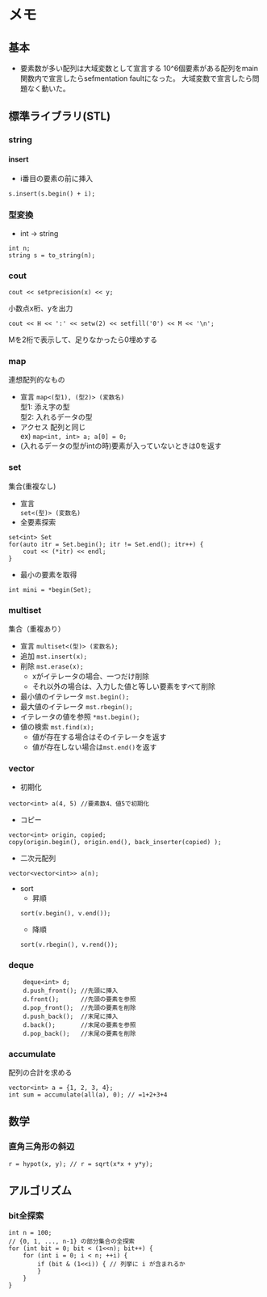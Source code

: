 # メモ
## 基本
- 要素数が多い配列は大域変数として宣言する
10^6個要素がある配列をmain関数内で宣言したらsefmentation faultになった。
大域変数で宣言したら問題なく動いた。

## 標準ライブラリ(STL)
### string
#### insert
- i番目の要素の前に挿入
```
s.insert(s.begin() + i);
```
### 型変換
- int -> string  
```
int n;
string s = to_string(n);
```
### cout
```
cout << setprecision(x) << y;
```
小数点x桁、yを出力

```
cout << H << ':' << setw(2) << setfill('0') << M << '\n';
```
Mを2桁で表示して、足りなかったら0埋めする

### map
連想配列的なもの
- 宣言
`map<(型1), (型2)> (変数名)`  
型1: 添え字の型  
型2: 入れるデータの型  
- アクセス
配列と同じ  
ex) `map<int, int> a; a[0] = 0;`
- (入れるデータの型がintの時)要素が入っていないときは0を返す

### set
集合(重複なし)
- 宣言  
`set<(型)> (変数名)`
- 全要素探索
```
set<int> Set
for(auto itr = Set.begin(); itr != Set.end(); itr++) {
    cout << (*itr) << endl;
}
```
- 最小の要素を取得
```
int mini = *begin(Set);
```

### multiset
集合（重複あり）
- 宣言
`multiset<(型)> (変数名);`
- 追加
`mst.insert(x);`
- 削除
`mst.erase(x);`
  - xがイテレータの場合、一つだけ削除
  - それ以外の場合は、入力した値と等しい要素をすべて削除
- 最小値のイテレータ
`mst.begin();`
- 最大値のイテレータ
`mst.rbegin();`
- イテレータの値を参照
`*mst.begin();`
- 値の検索
`mst.find(x);`
  - 値が存在する場合はそのイテレータを返す
  - 値が存在しない場合は`mst.end()`を返す

### vector
- 初期化
```
vector<int> a(4, 5) //要素数4、値5で初期化
```
- コピー
```
vector<int> origin, copied;
copy(origin.begin(), origin.end(), back_inserter(copied) );
```
- 二次元配列
```
vector<vector<int>> a(n);
```
- sort
  - 昇順
  ```
  sort(v.begin(), v.end());
  ```
  - 降順
  ```
  sort(v.rbegin(), v.rend());
  ```

### deque
```
    deque<int> d;
    d.push_front(); //先頭に挿入
    d.front();      //先頭の要素を参照
    d.pop_front();  //先頭の要素を削除
    d.push_back();  //末尾に挿入
    d.back();       //末尾の要素を参照
    d.pop_back();   //末尾の要素を削除
```

### accumulate
配列の合計を求める
```
vector<int> a = {1, 2, 3, 4};
int sum = accumulate(all(a), 0); // =1+2+3+4
```

## 数学
### 直角三角形の斜辺
```
r = hypot(x, y); // r = sqrt(x*x + y*y);
```


## アルゴリズム
### bit全探索
```
int n = 100;
// {0, 1, ..., n-1} の部分集合の全探索
for (int bit = 0; bit < (1<<n); bit++) {
    for (int i = 0; i < n; ++i) {
        if (bit & (1<<i)) { // 列挙に i が含まれるか
        }
    }
}
```
